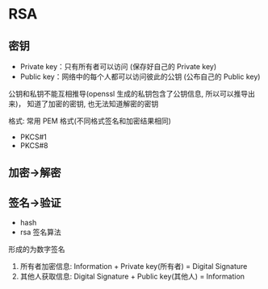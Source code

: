 # RSA

## 密钥

- Private key：只有所有者可以访问 (保存好自己的 Private key)
- Public key：网络中的每个人都可以访问彼此的公钥 (公布自己的 Public key)

公钥和私钥不能互相推导(openssl 生成的私钥包含了公钥信息, 所以可以推导出来)， 知道了加密的密钥, 也无法知道解密的密钥

格式: 常用 PEM 格式(不同格式签名和加密结果相同)

- PKCS#1
- PKCS#8

## 加密->解密

## 签名->验证

- hash
- rsa 签名算法

形成的为数字签名

1. 所有者加密信息: Information + Private key(所有者) = Digital Signature
2. 其他人获取信息: Digital Signature + Public key(其他人) = Information
